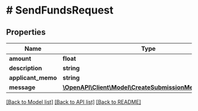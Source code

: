 # # SendFundsRequest

## Properties

Name | Type | Description | Notes
------------ | ------------- | ------------- | -------------
**amount** | **float** |  |
**description** | **string** |  | [optional]
**applicant_memo** | **string** |  | [optional]
**message** | [**\OpenAPI\Client\Model\CreateSubmissionMessageRequest**](CreateSubmissionMessageRequest.md) |  |

[[Back to Model list]](../../README.md#models) [[Back to API list]](../../README.md#endpoints) [[Back to README]](../../README.md)
